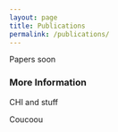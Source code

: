 ```yaml
---
layout: page
title: Publications
permalink: /publications/
---
```


Papers soon

### More Information

CHI and stuff

Coucoou

